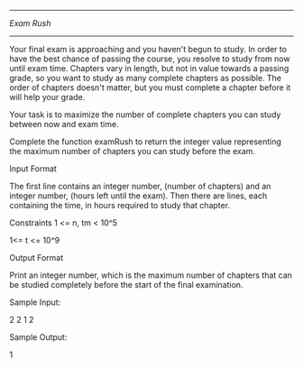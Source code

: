 ***********
*Exam Rush*
***********

Your final exam is approaching and you haven't begun to study. In order to have the best chance of passing the course, you resolve to study from now until exam time. Chapters vary in length, but not in value towards a passing grade, so you want to study as many complete chapters as possible. The order of chapters doesn't matter, but you must complete a chapter before it will help your grade.

Your task is to maximize the number of complete chapters you can study between now and exam time.

Complete the function examRush to return the integer value representing the maximum number of chapters you can study before the exam.

Input Format

The first line contains an integer number,  (number of chapters) and an integer number,  (hours left until the exam). Then there are  lines, each containing the time,  in hours required to study that chapter.

Constraints
1 <= n, tm < 10^5

1<= t <= 10^9

Output Format

Print an integer number, which is the maximum number of chapters that can be studied completely before the start of the final examination.


Sample Input:

2 2
1
2

Sample Output:

1